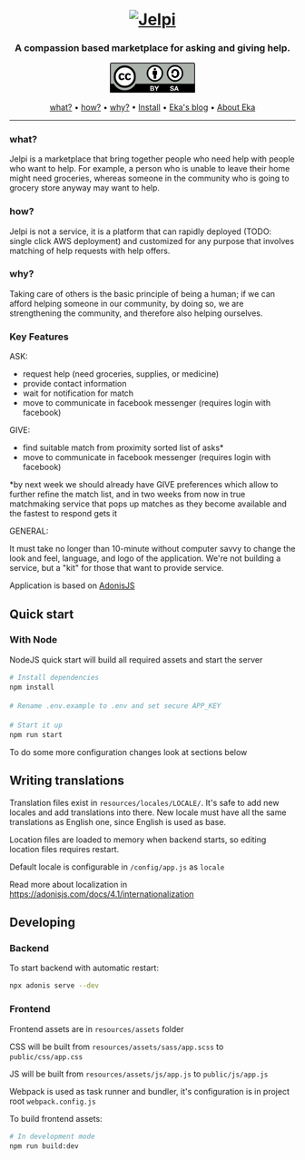 <h1 align="center">
  <br>
  <a href="http://eka.to"><img src="https://github.com/eka-foundation/jelpi/blob/master/public/img/jelpi_logo.svg" alt="Jelpi" width="200"></a>
  <br>
</h1>

<h3 align="center">A compassion based marketplace for asking and giving help.</h3>

<p align="center">
  
  <a href="https://mirrors.creativecommons.org/presskit/buttons/88x31/png/by-sa.png">
    <img width=150px src="https://raw.githubusercontent.com/eka-foundation/home/master/images/by-sa.png" alt="License">
  </a>

</p>

<p align="center">
  <a href="#what">what?</a> •
  <a href="#how">how?</a> •
  <a href="#why">why?</a> •
  <a href="#install">Install</a> •
  <a href="https://medium.com/eka-foundation">Eka's blog</a> •
  <a href="http://eka.to">About Eka</a>
</p>
<hr>

### what?

Jelpi is a marketplace that bring together people who need help with people who want to help. For example, a person who is unable to leave their home might need groceries, whereas someone in the community who is going to grocery store anyway may want to help.

### how?

Jelpi is not a service, it is a platform that can rapidly deployed (TODO: single click AWS deployment) and customized for any purpose that involves matching of help requests with help offers.

### why?

Taking care of others is the basic principle of being a human; if we can afford helping someone in our community, by doing so, we are strengthening the community, and therefore also helping ourselves.

### Key Features

ASK:

- request help (need groceries, supplies, or medicine)
- provide contact information
- wait for notification for match
- move to communicate in facebook messenger (requires login with facebook)

GIVE:

- find suitable match from proximity sorted list of asks*
- move to communicate in facebook messenger (requires login with facebook)

*by next week we should already have GIVE preferences which allow to further refine the match list, and in two weeks from now in true matchmaking service that pops up matches as they become available and the fastest to respond gets it

GENERAL:

It must take no longer than 10-minute without computer savvy to change the look and feel, language, and logo of the application. We're not building a service, but a "kit" for those that want to provide service.

Application is based on [AdonisJS](https://adonisjs.com/)

## Quick start

### With Node

NodeJS quick start will build all required assets and start the server

```bash
# Install dependencies
npm install

# Rename .env.example to .env and set secure APP_KEY

# Start it up
npm run start
```

To do some more configuration changes look at sections below

## Writing translations

Translation files exist in `resources/locales/LOCALE/`. It's safe to add new locales and add translations into there. New locale must have all the same translations as English one, since English is used as base.

Location files are loaded to memory when backend starts, so editing location files requires restart.

Default locale is configurable in `/config/app.js` as `locale`

Read more about localization in https://adonisjs.com/docs/4.1/internationalization

## Developing

### Backend

To start backend with automatic restart:

```bash
npx adonis serve --dev
```

### Frontend

Frontend assets are in `resources/assets` folder

CSS will be built from `resources/assets/sass/app.scss` to `public/css/app.css`

JS will be built from `resources/assets/js/app.js` to `public/js/app.js`

Webpack is used as task runner and bundler, it's configuration is in project root
`webpack.config.js`

To build frontend assets:

```bash
# In development mode
npm run build:dev
```
